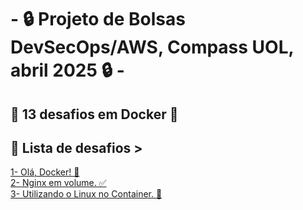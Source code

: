 # - 🔒 Projeto de Bolsas DevSecOps/AWS, Compass UOL, abril 2025 🔒 -

## 🐳 13 desafios em Docker 🐳

## 📜 Lista de desafios >
[1- Olá, Docker! 🐋](Desafios/Desafio1.md)  
[2- Nginx em volume. ✅](Desafios/Desafio1.md)  
[3- Utilizando o Linux no Container. 🐧](Desafios/Desafio1.md)
